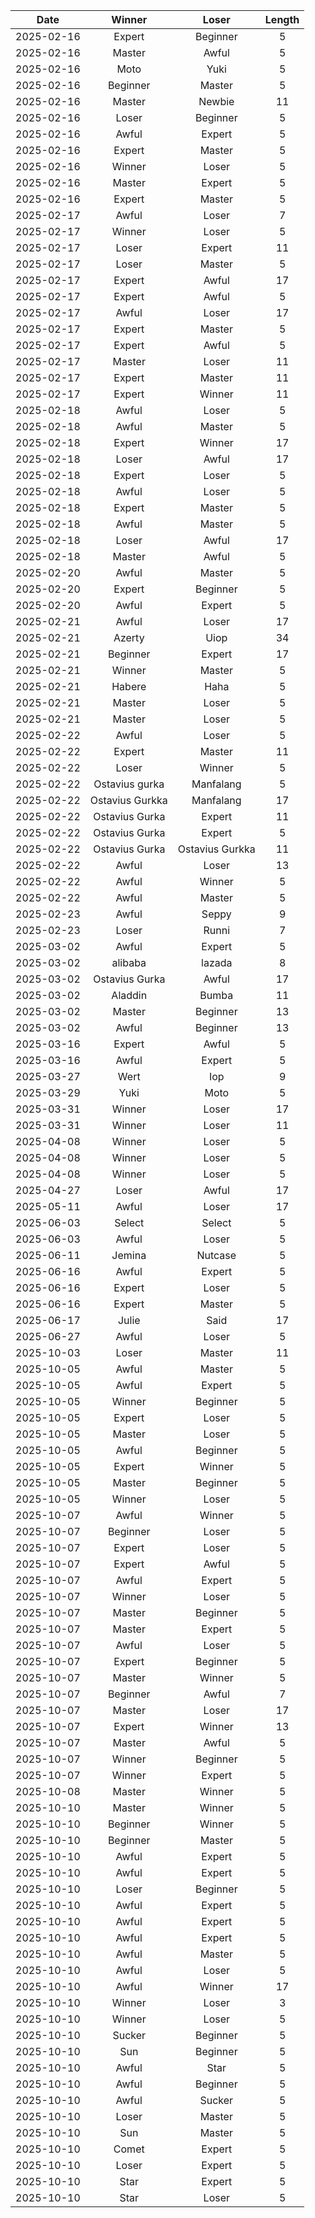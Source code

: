 |Date|Winner|Loser|Length|
|:--:|:----:|:---:|:----:|
|2025-02-16|Expert|Beginner|5|
|2025-02-16|Master|Awful|5|
|2025-02-16|Moto|Yuki|5|
|2025-02-16|Beginner|Master|5|
|2025-02-16|Master|Newbie|11|
|2025-02-16|Loser|Beginner|5|
|2025-02-16|Awful|Expert|5|
|2025-02-16|Expert|Master|5|
|2025-02-16|Winner|Loser|5|
|2025-02-16|Master|Expert|5|
|2025-02-16|Expert|Master|5|
|2025-02-17|Awful|Loser|7|
|2025-02-17|Winner|Loser|5|
|2025-02-17|Loser|Expert|11|
|2025-02-17|Loser|Master|5|
|2025-02-17|Expert|Awful|17|
|2025-02-17|Expert|Awful|5|
|2025-02-17|Awful|Loser|17|
|2025-02-17|Expert|Master|5|
|2025-02-17|Expert|Awful|5|
|2025-02-17|Master|Loser|11|
|2025-02-17|Expert|Master|11|
|2025-02-17|Expert|Winner|11|
|2025-02-18|Awful|Loser|5|
|2025-02-18|Awful|Master|5|
|2025-02-18|Expert|Winner|17|
|2025-02-18|Loser|Awful|17|
|2025-02-18|Expert|Loser|5|
|2025-02-18|Awful|Loser|5|
|2025-02-18|Expert|Master|5|
|2025-02-18|Awful|Master|5|
|2025-02-18|Loser|Awful|17|
|2025-02-18|Master|Awful|5|
|2025-02-20|Awful|Master|5|
|2025-02-20|Expert|Beginner|5|
|2025-02-20|Awful|Expert|5|
|2025-02-21|Awful|Loser|17|
|2025-02-21|Azerty|Uiop|34|
|2025-02-21|Beginner|Expert|17|
|2025-02-21|Winner|Master|5|
|2025-02-21|Habere|Haha |5|
|2025-02-21|Master|Loser|5|
|2025-02-21|Master|Loser|5|
|2025-02-22|Awful|Loser|5|
|2025-02-22|Expert|Master|11|
|2025-02-22|Loser|Winner|5|
|2025-02-22|Ostavius gurka|Manfalang|5|
|2025-02-22|Ostavius Gurkka|Manfalang|17|
|2025-02-22|Ostavius Gurka|Expert|11|
|2025-02-22|Ostavius Gurka|Expert|5|
|2025-02-22|Ostavius Gurka|Ostavius Gurkka|11|
|2025-02-22|Awful|Loser|13|
|2025-02-22|Awful|Winner|5|
|2025-02-22|Awful|Master|5|
|2025-02-23|Awful|Seppy|9|
|2025-02-23|Loser|Runni|7|
|2025-03-02|Awful|Expert|5|
|2025-03-02|alibaba|lazada|8|
|2025-03-02|Ostavius Gurka|Awful|17|
|2025-03-02|Aladdin|Bumba|11|
|2025-03-02|Master|Beginner|13|
|2025-03-02|Awful|Beginner|13|
|2025-03-16|Expert|Awful|5|
|2025-03-16|Awful|Expert|5|
|2025-03-27|Wert|Iop|9|
|2025-03-29|Yuki|Moto|5|
|2025-03-31|Winner|Loser|17|
|2025-03-31|Winner|Loser|11|
|2025-04-08|Winner|Loser|5|
|2025-04-08|Winner|Loser|5|
|2025-04-08|Winner|Loser|5|
|2025-04-27|Loser|Awful|17|
|2025-05-11|Awful|Loser|17|
|2025-06-03|Select|Select|5|
|2025-06-03|Awful|Loser|5|
|2025-06-11|Jemina|Nutcase|5|
|2025-06-16|Awful|Expert|5|
|2025-06-16|Expert|Loser|5|
|2025-06-16|Expert|Master|5|
|2025-06-17|Julie|Said|17|
|2025-06-27|Awful|Loser|5|
|2025-10-03|Loser|Master|11|
|2025-10-05|Awful|Master|5|
|2025-10-05|Awful|Expert|5|
|2025-10-05|Winner|Beginner|5|
|2025-10-05|Expert|Loser|5|
|2025-10-05|Master|Loser|5|
|2025-10-05|Awful|Beginner|5|
|2025-10-05|Expert|Winner|5|
|2025-10-05|Master|Beginner|5|
|2025-10-05|Winner|Loser|5|
|2025-10-07|Awful|Winner|5|
|2025-10-07|Beginner|Loser|5|
|2025-10-07|Expert|Loser|5|
|2025-10-07|Expert|Awful|5|
|2025-10-07|Awful|Expert|5|
|2025-10-07|Winner|Loser|5|
|2025-10-07|Master|Beginner|5|
|2025-10-07|Master|Expert|5|
|2025-10-07|Awful|Loser|5|
|2025-10-07|Expert|Beginner|5|
|2025-10-07|Master|Winner|5|
|2025-10-07|Beginner|Awful|7|
|2025-10-07|Master|Loser|17|
|2025-10-07|Expert|Winner|13|
|2025-10-07|Master|Awful|5|
|2025-10-07|Winner|Beginner|5|
|2025-10-07|Winner|Expert|5|
|2025-10-08|Master|Winner|5|
|2025-10-10|Master|Winner|5|
|2025-10-10|Beginner|Winner|5|
|2025-10-10|Beginner|Master|5|
|2025-10-10|Awful|Expert|5|
|2025-10-10|Awful|Expert|5|
|2025-10-10|Loser|Beginner|5|
|2025-10-10|Awful|Expert|5|
|2025-10-10|Awful|Expert|5|
|2025-10-10|Awful|Expert|5|
|2025-10-10|Awful|Master|5|
|2025-10-10|Awful|Loser|5|
|2025-10-10|Awful|Winner|17|
|2025-10-10|Winner|Loser|3|
|2025-10-10|Winner|Loser|5|
|2025-10-10|Sucker|Beginner|5|
|2025-10-10|Sun|Beginner|5|
|2025-10-10|Awful|Star|5|
|2025-10-10|Awful|Beginner|5|
|2025-10-10|Awful|Sucker|5|
|2025-10-10|Loser|Master|5|
|2025-10-10|Sun|Master|5|
|2025-10-10|Comet|Expert|5|
|2025-10-10|Loser|Expert|5|
|2025-10-10|Star|Expert|5|
|2025-10-10|Star|Loser|5|
